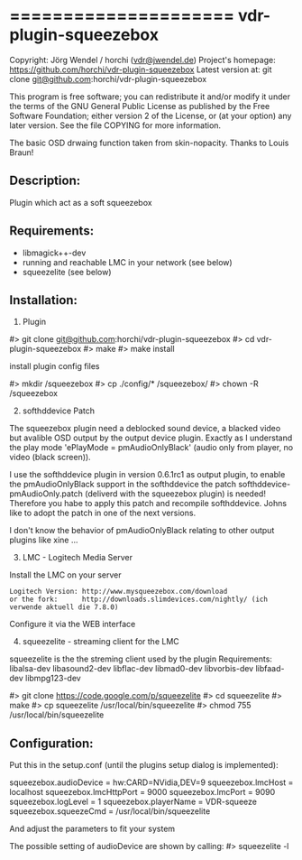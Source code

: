 =====================
vdr-plugin-squeezebox
=====================

Copyright:            Jörg Wendel / horchi (vdr@jwendel.de)
Project's homepage:   https://github.com/horchi/vdr-plugin-squeezebox
Latest version at:    git clone git@github.com:horchi/vdr-plugin-squeezebox

This program is free software; you can redistribute it and/or modify
it under the terms of the GNU General Public License as published by
the Free Software Foundation; either version 2 of the License, or
(at your option) any later version.
See the file COPYING for more information.

The basic OSD drwaing function taken from skin-nopacity. Thanks to Louis Braun!

Description:
-------------

Plugin which act as a soft squeezebox


Requirements:
-------------

- libmagick++-dev
- running and reachable LMC in your network (see below)
- squeezelite (see below)


Installation:
-------------

1. Plugin
  
  #> git clone git@github.com:horchi/vdr-plugin-squeezebox
  #> cd vdr-plugin-squeezebox
  #> make
  #> make install

  install plugin config files

  #> mkdir <plugin-conf-path>/squeezebox
  #> cp ./config/* <plugin-conf-path>/squeezebox/
  #> chown -R <vdr-user> <plugin-conf-path>/squeezebox


2. softhddevice Patch

  The squeezebox plugin need a deblocked sound device, a blacked video 
  but avalible OSD output by the output device plugin. Exactly as I understand 
  the play mode 'ePlayMode = pmAudioOnlyBlack' (audio only from player, no video (black screen)).

  I use the softhddevice plugin in version 0.6.1rc1 as output plugin, to enable the pmAudioOnlyBlack support in the softhddevice
  the patch softhddevice-pmAudioOnly.patch (deliverd with the squeezebox plugin) is needed! 
  Therefore you habe to apply this patch and recompile softhddevice. Johns like to adopt the patch in one of the next versions.
  
  I don't know the behavior of pmAudioOnlyBlack relating to other output plugins like xine ...


3. LMC - Logitech Media Server

  Install the LMC on your server

    Logitech Version: http://www.mysqueezebox.com/download
    or the fork:      http://downloads.slimdevices.com/nightly/ (ich verwende aktuell die 7.8.0)

  Configure it via the WEB interface

4. squeezelite - streaming client for the LMC

  squeezelite is the the streming client used by the plugin
  Requirements: libalsa-dev libasound2-dev libflac-dev libmad0-dev libvorbis-dev libfaad-dev libmpg123-dev

  #> git clone https://code.google.com/p/squeezelite
  #> cd squeezelite
  #> make
  #> cp squeezelite /usr/local/bin/squeezelite
  #> chmod 755 /usr/local/bin/squeezelite

Configuration:
--------------

  Put this in the setup.conf (until the plugins setup dialog is implemented):

   squeezebox.audioDevice = hw:CARD=NVidia,DEV=9
   squeezebox.lmcHost = localhost
   squeezebox.lmcHttpPort = 9000
   squeezebox.lmcPort = 9090
   squeezebox.logLevel = 1
   squeezebox.playerName = VDR-squeeze
   squeezebox.squeezeCmd = /usr/local/bin/squeezelite

  And adjust the parameters to fit your system

  The possible setting of audioDevice are shown by calling:
  #> squeezelite -l
